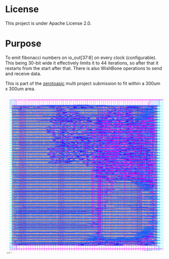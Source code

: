 
# License

This project is under Apache License 2.0.

# Purpose

To emit fibonacci numbers on io_out[37:8] on every clock (configurable).
This being 30-bit wide it effectively limits it to 44 iterations, so after
that  it restarts from the start after that. There is also WishBone operations
to send and receive data.

This is part of the [zerotoasic](https://www.zerotoasiccourse.com/) multi project submission to fit within a 300um x 300um area.

![GDSII](gds/wrapper_fibonacci.gds.png)
